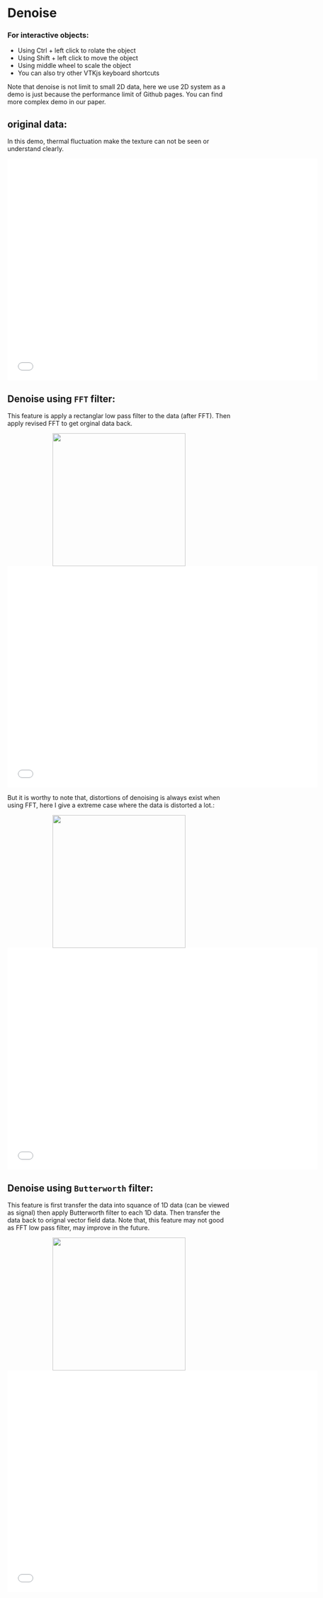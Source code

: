 
# Denoise


### For interactive objects:
* Using Ctrl + left click to rolate the object
* Using Shift + left click to move the object
* Using middle wheel to scale the object
* You can also try other VTKjs keyboard shortcuts



Note that denoise is not limit to small 2D data, here we use 2D system as a demo is just because the performance limit of Github pages. You can find more complex demo in our paper.


## original data:
In this demo, thermal fluctuation make the texture can not be seen or understand clearly.

<div style="text-align: center;">
<iframe width=700, height=500 frameBorder=0 seamless="seamless" scrolling="no" src="/SpinView/assets/html/denoise_org.html"></iframe>
</div>


## Denoise using `FFT` filter:
This feature is apply a rectanglar low pass filter to the data (after FFT). Then apply revised FFT to get orginal data back.

<div style="text-align: center;">
<img width=300, height=300 src="/SpinView/assets/gif/denoise_fft.gif" draggable="false">
</div>

<div style="text-align: center;">
<iframe width=700, height=500 frameBorder=0 seamless="seamless" scrolling="no" src="/SpinView/assets/html/denoise_fft.html"></iframe>
</div>

But it is worthy to note that, distortions of denoising is always exist when using FFT, here I give a extreme case where the data is distorted a lot.:


<div style="text-align: center;">
<img width=300, height=300 src="/SpinView/assets/gif/denoise_fft2.gif" draggable="false">
</div>

<div style="text-align: center;">
<iframe width=700, height=500 frameBorder=0 seamless="seamless" scrolling="no" src="/SpinView/assets/html/denoise_fft2.html"></iframe>
</div>


## Denoise using `Butterworth` filter:
This feature is first transfer the data into squance of 1D data (can be viewed as signal) then apply Butterworth filter to each 1D data. Then transfer the data back to orignal vector field data. 
Note that, this feature may not good as FFT low pass filter, may improve in the future.

<div style="text-align: center;">
<img width=300, height=300 src="/SpinView/assets/gif/denoise_bt.gif" draggable="false">
</div>

<div style="text-align: center;">
<iframe width=700, height=500 frameBorder=0 seamless="seamless" scrolling="no" src="/SpinView/assets/html/denoise_bt.html"></iframe>
</div>
